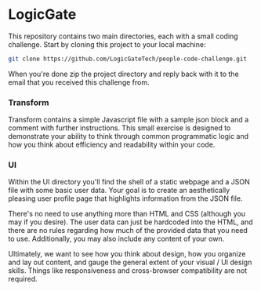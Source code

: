 # LogicGate

This repository contains two main directories, each with a small coding challenge.
Start by cloning this project to your local machine:

```bash
git clone https://github.com/LogicGateTech/people-code-challenge.git
```

When you're done zip the project directory and reply back with it to the email that you received this challenge from. 

### Transform

Transform contains a simple Javascript file with a sample json block and a comment
with further instructions. This small exercise is designed to demonstrate your
ability to think through common programmatic logic and how you think about
efficiency and readability within your code.

### UI

Within the UI directory you'll find the shell of a static webpage and a JSON file with some basic user data. Your goal is to create an aesthetically pleasing user profile page that highlights information from the JSON file. 

There's no need to use anything more than HTML and CSS (although you may if you desire). The user data can just be hardcoded into the HTML, and there are no rules regarding how much of the provided data that you need to use. Additionally, you may also include any content of your own.

Ultimately, we want to see how you think about design, how you organize and lay out content, and gauge the general extent of your visual / UI design skills. Things like responsiveness and cross-browser compatibility are not required.

